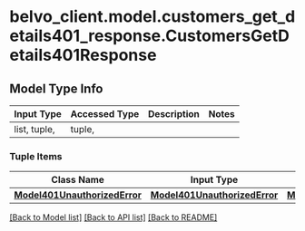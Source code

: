 # belvo_client.model.customers_get_details401_response.CustomersGetDetails401Response

## Model Type Info
Input Type | Accessed Type | Description | Notes
------------ | ------------- | ------------- | -------------
list, tuple,  | tuple,  |  | 

### Tuple Items
Class Name | Input Type | Accessed Type | Description | Notes
------------- | ------------- | ------------- | ------------- | -------------
[**Model401UnauthorizedError**](Model401UnauthorizedError.md) | [**Model401UnauthorizedError**](Model401UnauthorizedError.md) | [**Model401UnauthorizedError**](Model401UnauthorizedError.md) |  | 

[[Back to Model list]](../../README.md#documentation-for-models) [[Back to API list]](../../README.md#documentation-for-api-endpoints) [[Back to README]](../../README.md)

